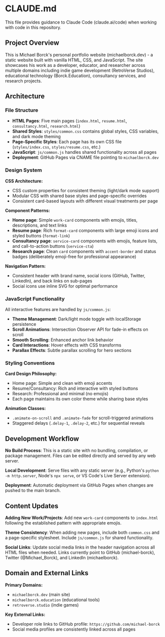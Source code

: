 # CLAUDE.md

This file provides guidance to Claude Code (claude.ai/code) when working with code in this repository.

## Project Overview

This is Michael Borck's personal portfolio website (michaelborck.dev) - a static website built with vanilla HTML, CSS, and JavaScript. The site showcases his work as a developer, educator, and researcher across multiple domains including indie game development (RetroVerse Studios), educational technology (Borck.Education), consultancy services, and research projects.

## Architecture

### File Structure
- **HTML Pages**: Five main pages (`index.html`, `resume.html`, `consultancy.html`, `research.html`) 
- **Shared Styles**: `styles/common.css` contains global styles, CSS variables, and dark mode theming
- **Page-Specific Styles**: Each page has its own CSS file (`styles/index.css`, `styles/resume.css`, etc.)
- **JavaScript**: `js/common.js` handles shared functionality across all pages
- **Deployment**: GitHub Pages via CNAME file pointing to `michaelborck.dev`

### Design System

**CSS Architecture:**
- CSS custom properties for consistent theming (light/dark mode support)
- Modular CSS with shared base styles and page-specific overrides
- Consistent card-based layouts with different visual treatments per page

**Component Patterns:**
- **Home page**: Simple `work-card` components with emojis, titles, descriptions, and text links
- **Resume page**: Rich `format-card` components with large emoji icons and styled buttons (`format-link`)
- **Consultancy page**: `service-card` components with emojis, feature lists, and call-to-action buttons (`service-cta`)
- **Research page**: Clean `card` components with `accent-border` and status badges (deliberately emoji-free for professional appearance)

**Navigation Pattern:**
- Consistent header with brand name, social icons (GitHub, Twitter, LinkedIn), and back links on sub-pages
- Social icons use inline SVG for optimal performance

### JavaScript Functionality

All interactive features are handled by `js/common.js`:
- **Theme Management**: Dark/light mode toggle with localStorage persistence
- **Scroll Animations**: Intersection Observer API for fade-in effects on scroll
- **Smooth Scrolling**: Enhanced anchor link behavior
- **Card Interactions**: Hover effects with CSS transforms
- **Parallax Effects**: Subtle parallax scrolling for hero sections

### Styling Conventions

**Card Design Philosophy:**
- Home page: Simple and clean with emoji accents
- Resume/Consultancy: Rich and interactive with styled buttons
- Research: Professional and minimal (no emojis)
- Each page maintains its own color theme while sharing base styles

**Animation Classes:**
- `.animate-on-scroll` and `.animate-fade` for scroll-triggered animations
- Staggered delays (`.delay-1`, `.delay-2`, etc.) for sequential reveals

## Development Workflow

**No Build Process**: This is a static site with no bundling, compilation, or package management. Files can be edited directly and served by any web server.

**Local Development**: Serve files with any static server (e.g., Python's `python -m http.server`, Node's `npx serve`, or VS Code's Live Server extension).

**Deployment**: Automatic deployment via GitHub Pages when changes are pushed to the main branch.

## Content Updates

**Adding New Work/Projects**: Add new `work-card` components to `index.html` following the established pattern with appropriate emojis.

**Theme Consistency**: When adding new pages, include both `common.css` and a page-specific stylesheet. Include `js/common.js` for shared functionality.

**Social Links**: Update social media links in the header navigation across all HTML files when needed. Links currently point to GitHub (michael-borck), Twitter (@Michael_Borck), and LinkedIn (michaelborck).

## Domain and External Links

**Primary Domains:**
- `michaelborck.dev` (main site)
- `michaelborck.education` (educational tools)
- `retroverse.studio` (indie games)

**Key External Links:**
- Developer role links to GitHub profile: `https://github.com/michael-borck`
- Social media profiles are consistently linked across all pages